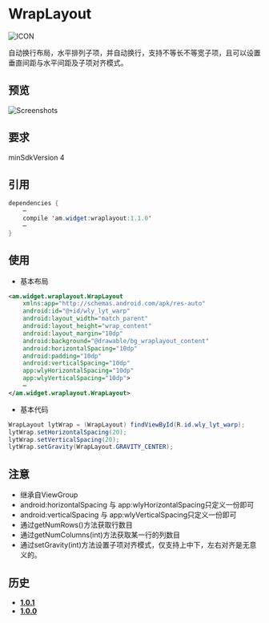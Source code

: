 # WrapLayout
![ICON](https://raw.githubusercontent.com/AlexMofer/ProjectX/master/wraplayout/icon.png)

自动换行布局，水平排列子项，并自动换行，支持不等长不等宽子项，且可以设置垂直间距与水平间距及子项对齐模式。
## 预览
![Screenshots](https://raw.githubusercontent.com/AlexMofer/ProjectX/master/wraplayout/screenshots.gif)
## 要求
minSdkVersion 4
## 引用
```java
dependencies {
    ⋯
    compile 'am.widget:wraplayout:1.1.0'
    ⋯
}
```
## 使用
- 基本布局
```xml
<am.widget.wraplayout.WrapLayout
    xmlns:app="http://schemas.android.com/apk/res-auto"
    android:id="@+id/wly_lyt_warp"
    android:layout_width="match_parent"
    android:layout_height="wrap_content"
    android:layout_margin="10dp"
    android:background="@drawable/bg_wraplayout_content"
    android:horizontalSpacing="10dp"
    android:padding="10dp"
    android:verticalSpacing="10dp"
    app:wlyHorizontalSpacing="10dp"
    app:wlyVerticalSpacing="10dp">
    ⋯
</am.widget.wraplayout.WrapLayout>
```
- 基本代码
```java
WrapLayout lytWrap = (WrapLayout) findViewById(R.id.wly_lyt_warp);
lytWrap.setHorizontalSpacing(20);
lytWrap.setVerticalSpacing(20);
lytWrap.setGravity(WrapLayout.GRAVITY_CENTER);
```
## 注意
- 继承自ViewGroup
- android:horizontalSpacing 与 app:wlyHorizontalSpacing只定义一份即可
- android:verticalSpacing 与 app:wlyVerticalSpacing只定义一份即可
- 通过getNumRows()方法获取行数目
- 通过getNumColumns(int)方法获取某一行的列数目
- 通过setGravity(int)方法设置子项对齐模式，仅支持上中下，左右对齐是无意义的。

## 历史
- [**1.0.1**](https://bintray.com/alexmofer/maven/WrapLayout/1.0.1)
- [**1.0.0**](https://bintray.com/alexmofer/maven/WrapLayout/1.0.0)